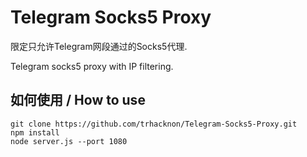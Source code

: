 # Telegram Socks5 Proxy
限定只允许Telegram网段通过的Socks5代理.

Telegram socks5 proxy with IP filtering.

## 如何使用 / How to use
```
git clone https://github.com/trhacknon/Telegram-Socks5-Proxy.git
npm install
node server.js --port 1080
```
